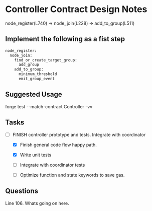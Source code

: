 # Controller Contract Design Notes

node_register(L740) -> node_join(L228) -> add_to_group(L511)

## Implement the following as a fist step

``` bash
node_register:  
  node_join: 
    find_or_create_target_group:
      add_group
    add_to_group:
      minimum_threshold  
      emit_group_event
```

## Suggested Usage

 forge test --match-contract Controller -vv


 ## Tasks

 - [ ] FINISH controller prototype and tests. Integrate with coordinator
    - [x] Finish general code flow happy path.
    - [x] Write unit tests
    - [ ] Integrate with coordinator tests
    - [ ] Optimize function and state keywords to save gas.


## Questions

Line 106. Whats going on here. 